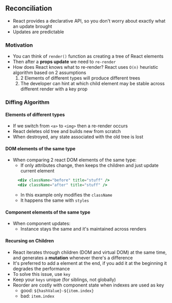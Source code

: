 ## Reconciliation
- React provides a declarative API, so you don't worry about exactly what an update brought
- Updates are predictable

### Motivation
- You can think of `render()` function as creating a tree of React elements
- Then after a **props update** we need to `re-render`
- How does React knows what to re-render? React uses `O(n)` heuristic algorithm based on 2 assumptions
  1. 2 Elements of different types will produce different trees
  2. The developer can hint at which child element may be stable across different render with a key prop

### Diffing Algorithm
#### Elements of different types
- If we switch from `<a>` to `<img>` then a re-render occurs
- React deletes old tree and builds new from scratch
- When destroyed, any state associated with the old tree is lost

#### DOM elements of the same type
- When comparing 2 react DOM elements of the same type:
  - If only attributes change, then keeps the children and just update current element
  ```jsx
    <div className="before" title="stuff" />
    <div className="after" title="stuff" />
  ```
  - In this example only modifies the `className`
  - It happens the same with `styles`

#### Component elements of the same type
- When component updates:
  - Instance stays the same and it's maintained across renders

#### Recursing on Children
- React iterates through children (DOM and virtual DOM) at the same time, and generates a **mutation** whenever there's a difference
- It's preferred to add a element at the end, if you add it at the beginning it degrades the performance
- To solve this issue, use `key`
- Keep your `keys` unique (for siblings, not globally)
- Reorder are costly with component state when indexes are used as key
  - good: `${hashValue}-${item.index}`
  - bad: `item.index`